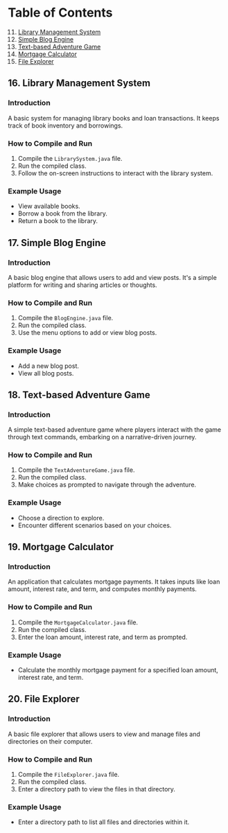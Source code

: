# Table of Contents
11. [Library Management System](#16-library-management-system)
12. [Simple Blog Engine](#17-simple-blog-engine)
13. [Text-based Adventure Game](#18-text-based-adventure-game)
14. [Mortgage Calculator](#19-mortgage-calculator)
15. [File Explorer](#20-file-explorer)

## 16. Library Management System
### Introduction
A basic system for managing library books and loan transactions. It keeps track of book inventory and borrowings.

### How to Compile and Run
1. Compile the `LibrarySystem.java` file.
2. Run the compiled class.
3. Follow the on-screen instructions to interact with the library system.

### Example Usage
- View available books.
- Borrow a book from the library.
- Return a book to the library.

## 17. Simple Blog Engine
### Introduction
A basic blog engine that allows users to add and view posts. It's a simple platform for writing and sharing articles or thoughts.

### How to Compile and Run
1. Compile the `BlogEngine.java` file.
2. Run the compiled class.
3. Use the menu options to add or view blog posts.

### Example Usage
- Add a new blog post.
- View all blog posts.

## 18. Text-based Adventure Game
### Introduction
A simple text-based adventure game where players interact with the game through text commands, embarking on a narrative-driven journey.

### How to Compile and Run
1. Compile the `TextAdventureGame.java` file.
2. Run the compiled class.
3. Make choices as prompted to navigate through the adventure.

### Example Usage
- Choose a direction to explore.
- Encounter different scenarios based on your choices.

## 19. Mortgage Calculator
### Introduction
An application that calculates mortgage payments. It takes inputs like loan amount, interest rate, and term, and computes monthly payments.

### How to Compile and Run
1. Compile the `MortgageCalculator.java` file.
2. Run the compiled class.
3. Enter the loan amount, interest rate, and term as prompted.

### Example Usage
- Calculate the monthly mortgage payment for a specified loan amount, interest rate, and term.

## 20. File Explorer
### Introduction
A basic file explorer that allows users to view and manage files and directories on their computer.

### How to Compile and Run
1. Compile the `FileExplorer.java` file.
2. Run the compiled class.
3. Enter a directory path to view the files in that directory.

### Example Usage
- Enter a directory path to list all files and directories within it.
